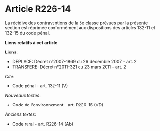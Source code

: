 # Article R226-14

La récidive des contraventions de la 5e classe prévues par la présente section est réprimée conformément aux dispositions des
articles 132-11 et 132-15 du code pénal.

**Liens relatifs à cet article**

**Liens**:

  - DEPLACE: Décret n°2007-1869 du 26 décembre 2007 - art. 2
  - TRANSFERE: Décret n°2011-321 du 23 mars 2011 - art. 2

_Cite_:

  - Code pénal - art. 132-11 (V)

_Nouveaux textes_:

  - Code de l'environnement - art. R226-15 (VD)

_Anciens textes_:

  - Code rural - art. R226-14 (Ab)
